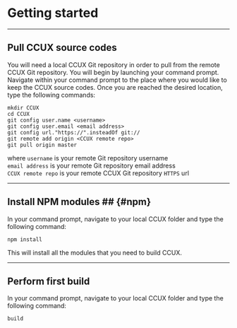 # Getting started #

***
## Pull CCUX source codes ##
You will need a local CCUX Git repository in order to pull from the remote CCUX Git repository. You will begin by launching your command prompt. Navigate within your command prompt to the place where you would like to keep the CCUX source codes. Once you are reached the desired location, type the following commands:

```
mkdir CCUX
cd CCUX
git config user.name <username>
git config user.email <email address>
git config url."https://".insteadOf git://
git remote add origin <CCUX remote repo>
git pull origin master
```

where
`username` is your remote Git repository username  
`email address` is your remote Git repository email address  
`CCUX remote repo` is your remote CCUX Git repository `HTTPS` url

***
## Install NPM modules ##   {#npm}
In your command prompt, navigate to your local CCUX folder and type the following command:

```
npm install
```

This will install all the modules that you need to build CCUX.

***
## Perform first build ##
In your command prompt, navigate to your local CCUX folder and type the following command:

```
build
```
